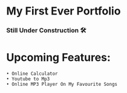 # My First Ever Portfolio 

### Still Under Construction 🛠️

# Upcoming Features: 
    • Online Calculator
    • Youtube to Mp3
    • Online MP3 Player On My Favourite Songs
